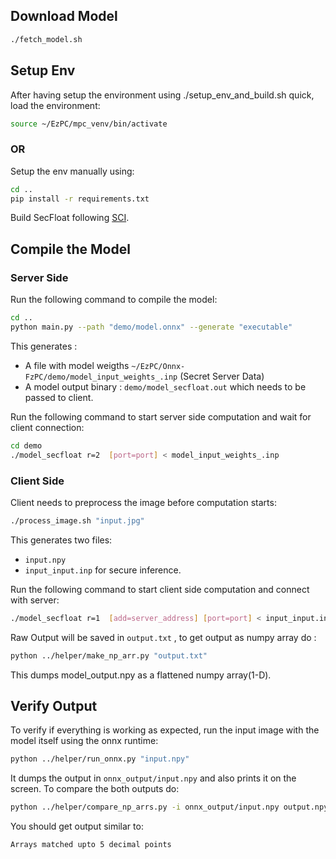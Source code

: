 ## Download Model
```bash
./fetch_model.sh 
```

## Setup Env
After having setup the environment using ./setup_env_and_build.sh quick, load the environment:
```bash
source ~/EzPC/mpc_venv/bin/activate
```
### OR
Setup the env manually using:
```bash
cd ..
pip install -r requirements.txt
```
Build SecFloat following [SCI](https://github.com/mpc-msri/EzPC/blob/onnx-fzpc/SCI/README.md).
## Compile the Model
### Server Side
Run the following command to compile the model:
```bash
cd ..
python main.py --path "demo/model.onnx" --generate "executable"
```
This generates :
- A file with model weigths `~/EzPC/Onnx-FzPC/demo/model_input_weights_.inp` (Secret Server Data) 
- A model output binary : `demo/model_secfloat.out` which needs to be passed to client.

Run the following command to start server side computation and wait for client connection:
```bash
cd demo
./model_secfloat r=2  [port=port] < model_input_weights_.inp
```

### Client Side

Client needs to preprocess the image before computation starts:
```bash
./process_image.sh "input.jpg"
```
This generates two files:
- `input.npy` 
- `input_input.inp` for secure inference.

Run the following command to start client side computation and connect with server:
```bash
./model_secfloat r=1  [add=server_address] [port=port] < input_input.inp  > output.txt
```
Raw Output will be saved in `output.txt` , to get output as numpy array do : 
```bash
python ../helper/make_np_arr.py "output.txt"
```
This dumps model_output.npy as a flattened numpy array(1-D).

## Verify Output
To verify if everything is working as expected, run the input image with the model itself using the onnx runtime:
```bash
python ../helper/run_onnx.py "input.npy"
```
It dumps the output in `onnx_output/input.npy` and also prints it on the screen. To compare the both outputs do:
```bash
python ../helper/compare_np_arrs.py -i onnx_output/input.npy output.npy
```
You should get output similar to:
```bash
Arrays matched upto 5 decimal points
```
